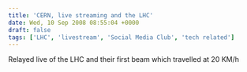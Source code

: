 ```yaml
---
title: 'CERN, live streaming and the LHC'
date: Wed, 10 Sep 2008 08:55:04 +0000
draft: false
tags: ['LHC', 'livestream', 'Social Media Club', 'tech related']
---
```


 Relayed live of the LHC and their first beam which travelled at 20 KM/h